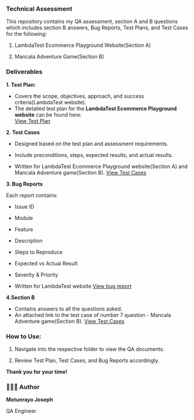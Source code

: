 ### Technical Assessment

This repository contains my QA assessment, section A and B questions which includes section B answers, Bug Reports, Test Plans, and Test Cases for the following:

1. LambdaTest Ecommerce Playground Website(Section A)

2. Mancala Adventure Game(Section B)


### Deliverables

**1. Test Plan:** 

- Covers the scope, objectives, approach, and success criteria(LambdaTest website).
- The detailed test plan for the **LambdaTest Ecommerce Playground website** can be found here:  
[ View Test Plan](https://docs.google.com/document/d/11xPnubBRnolA66RZN4muwYtKZLW28P2KVbpjP7FVCTI/edit?usp=sharing)

**2. Test Cases**

- Designed based on the test plan and assessment requirements.

- Include preconditions, steps, expected results, and actual results.

- Written for LambdaTest Ecommerce Playground website(Section A) and Mancala Adventure game(Section B).
[ View Test Cases](https://docs.google.com/spreadsheets/d/1aQwVCEM0G8sWu4HzjmGbwMEmhuho7oed2VjZgtdoGFk/edit?usp=sharing)


**3. Bug Reports**

Each report contains:

- Issue ID

- Module

- Feature

- Description

- Steps to Reproduce

- Expected vs Actual Result

- Severity & Priority

- Written for LambdaTest website [ View bug report](https://docs.google.com/spreadsheets/d/1aQwVCEM0G8sWu4HzjmGbwMEmhuho7oed2VjZgtdoGFk/edit?gid=1520645012#gid=1520645012)

**4.Section B**

- Contains answers to all the questions asked.
- An attached link to the test case of number 7 question - Mancala Adventure game(Section B).
[ View Test Cases](https://docs.google.com/spreadsheets/d/1aQwVCEM0G8sWu4HzjmGbwMEmhuho7oed2VjZgtdoGFk/edit?usp=sharing)


### How to Use:

1. Navigate into the respective folder to view the QA documents.

2. Review Test Plan, Test Cases, and Bug Reports accordingly.

**Thank you for your time!**

### 👩🏽‍💻 Author

**Motunrayo Joseph**

QA Engineer
